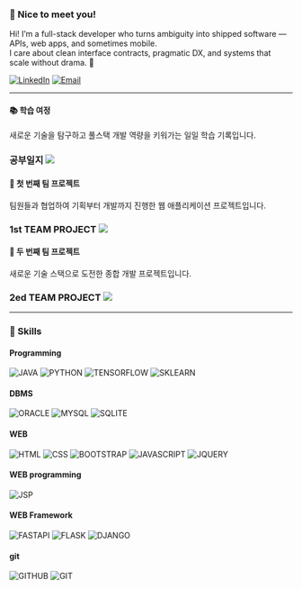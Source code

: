 ### 👋 Nice to meet you!
Hi! I’m a full-stack developer who turns ambiguity into shipped software — APIs, web apps, and sometimes mobile.  
I care about clean interface contracts, pragmatic DX, and systems that scale without drama. 🚀

[![LinkedIn](https://img.shields.io/badge/LinkedIn-0A66C2?style=flat-square&logo=Linkedin&logoColor=white)](https://www.linkedin.com/in/cowkite/)
[![Email](https://img.shields.io/badge/youngsshin0917@gmail.com-EA4335?style=flat-square&logo=Gmail&logoColor=white)](mailto:youngsshin0917@gmail.com)

----

#### 📚 학습 여정
새로운 기술을 탐구하고 풀스택 개발 역량을 키워가는 일일 학습 기록입니다.
### 공부일지 <a href="https://github.com/Youngsshin/ai_x"><img src="https://img.shields.io/badge/공부일지-0000FF?style=for-the-badge&logo=github&logoColor=white"/></a>

#### 🚀 첫 번째 팀 프로젝트
팀원들과 협업하여 기획부터 개발까지 진행한 웹 애플리케이션 프로젝트입니다.
### 1st TEAM PROJECT <a href="https://github.com/SeohuiJeong0420/crew_soom"><img src="https://img.shields.io/badge/PROJ[SOOM]-FF0000?style=for-the-badge&logo=github&logoColor=white"/></a>

#### 👥 두 번째 팀 프로젝트  
새로운 기술 스택으로 도전한 종합 개발 프로젝트입니다.
### 2ed TEAM PROJECT <a href="https://github.com/comlec/2ndProject"><img src="https://img.shields.io/badge/TEAMPRO[미정]-33FF33?style=for-the-badge&logo=github&logoColor=black"/></a>

----

### 💪 Skills

#### Programming
![JAVA](https://img.shields.io/badge/java-007396?style=flat-square&logo=next.js&logoColor=white)
![PYTHON](https://img.shields.io/badge/python-3776AB?style=flat-square&logo=next.js&logoColor=white)
![TENSORFLOW](https://img.shields.io/badge/tensorflow-55ff55?style=flat-square&logo=next.js&logoColor=white)
![SKLEARN](https://img.shields.io/badge/sklearn-55ff55?style=flat-square&logo=next.js&logoColor=white)

#### DBMS
![ORACLE](https://img.shields.io/badge/oracle-F80000?style=flat-square&logo=next.js&logoColor=white)
![MYSQL](https://img.shields.io/badge/mysql-4479A1?style=flat-square&logo=next.js&logoColor=white)
![SQLITE](https://img.shields.io/badge/sqlite-447900?style=flat-square&logo=next.js&logoColor=white)

#### WEB
![HTML](https://img.shields.io/badge/html-E34F26?style=flat-square&logo=next.js&logoColor=white)
![CSS](https://img.shields.io/badge/css-1572B6?style=flat-square&logo=next.js&logoColor=white)
![BOOTSTRAP](https://img.shields.io/badge/bootstrap-7952B3?style=flat-square&logo=next.js&logoColor=white)
![JAVASCRIPT](https://img.shields.io/badge/javascript-F7DF1E?style=flat-square&logo=next.js&logoColor=white)
![JQUERY](https://img.shields.io/badge/jquery-0769AD?style=flat-square&logo=next.js&logoColor=white)

#### WEB programming
![JSP](https://img.shields.io/badge/JSP-db46ca?style=flat-square&logo=next.js&logoColor=white)

#### WEB Framework
![FASTAPI](https://img.shields.io/badge/fastapi-FF0000?style=flat-square&logo=next.js&logoColor=white)
![FLASK](https://img.shields.io/badge/flask-000000?style=flat-square&logo=next.js&logoColor=white)
![DJANGO](https://img.shields.io/badge/django-FCC624?style=flat-square&logo=next.js&logoColor=white)

#### git
![GITHUB](https://img.shields.io/badge/github-181717?style=flat-square&logo=next.js&logoColor=white)
![GIT](https://img.shields.io/badge/git-F05032?style=flat-square&logo=next.js&logoColor=white)